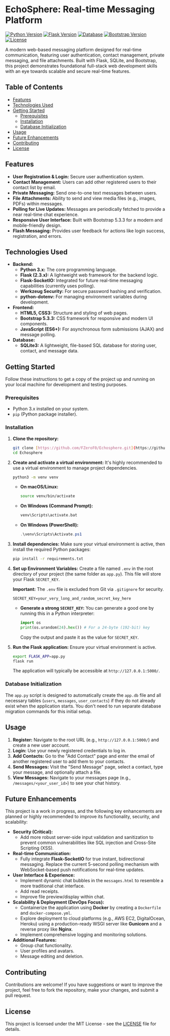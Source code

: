 # EchoSphere: Real-time Messaging Platform

[![Python Version](https://img.shields.io/badge/Python-3.x-blue.svg)](https://www.python.org/)
[![Flask Version](https://img.shields.io/badge/Flask-2.3.x-lightgrey.svg)](https://flask.palletsprojects.com/)
[![Database](https://img.shields.io/badge/Database-SQLite-informational.svg)](https://www.sqlite.org/index.html)
[![Bootstrap Version](https://img.shields.io/badge/Bootstrap-5.3-purple.svg)](https://getbootstrap.com/)
[![License](https://img.shields.io/badge/License-MIT-green.svg)](LICENSE)

A modern web-based messaging platform designed for real-time communication, featuring user authentication, contact management, private messaging, and file attachments. Built with Flask, SQLite, and Bootstrap, this project demonstrates foundational full-stack web development skills with an eye towards scalable and secure real-time features.

## Table of Contents

* [Features](#features)
* [Technologies Used](#technologies-used)
* [Getting Started](#getting-started)
    * [Prerequisites](#prerequisites)
    * [Installation](#installation)
    * [Database Initialization](#database-initialization)
* [Usage](#usage)
* [Future Enhancements](#future-enhancements)
* [Contributing](#contributing)
* [License](#license)

## Features

* **User Registration & Login:** Secure user authentication system.
* **Contact Management:** Users can add other registered users to their contact list by email.
* **Private Messaging:** Send one-to-one text messages between users.
* **File Attachments:** Ability to send and view media files (e.g., images, PDFs) within messages.
* **Polling for Live Updates:** Messages are periodically fetched to provide a near real-time chat experience.
* **Responsive User Interface:** Built with Bootstrap 5.3.3 for a modern and mobile-friendly design.
* **Flash Messaging:** Provides user feedback for actions like login success, registration, and errors.

## Technologies Used

* **Backend:**
    * **Python 3.x:** The core programming language.
    * **Flask (2.3.x):** A lightweight web framework for the backend logic.
    * **Flask-SocketIO:** Integrated for future real-time messaging capabilities (currently uses polling).
    * **Werkzeug Security:** For secure password hashing and verification.
    * **python-dotenv:** For managing environment variables during development.
* **Frontend:**
    * **HTML5, CSS3:** Structure and styling of web pages.
    * **Bootstrap 5.3.3:** CSS framework for responsive and modern UI components.
    * **JavaScript (ES6+):** For asynchronous form submissions (AJAX) and message polling.
* **Database:**
    * **SQLite3:** A lightweight, file-based SQL database for storing user, contact, and message data.

## Getting Started

Follow these instructions to get a copy of the project up and running on your local machine for development and testing purposes.

### Prerequisites

* Python 3.x installed on your system.
* `pip` (Python package installer).

### Installation

1.  **Clone the repository:**
    ```bash
    git clone [https://github.com/FZeroF0/Echosphere.git](https://github.com/FZeroF0/Echosphere.git)
    cd Echosphere
    ```

2.  **Create and activate a virtual environment:**
    It's highly recommended to use a virtual environment to manage project dependencies.

    ```bash
    python3 -m venv venv
    ```

    * **On macOS/Linux:**
        ```bash
        source venv/bin/activate
        ```
    * **On Windows (Command Prompt):**
        ```bash
        venv\Scripts\activate.bat
        ```
    * **On Windows (PowerShell):**
        ```powershell
        .\venv\Scripts\Activate.ps1
        ```

3.  **Install dependencies:**
    Make sure your virtual environment is active, then install the required Python packages:

    ```bash
    pip install -r requirements.txt
    ```

4.  **Set up Environment Variables:**
    Create a file named `.env` in the root directory of your project (the same folder as `app.py`). This file will store your Flask `SECRET_KEY`.

    **Important:** The `.env` file is excluded from Git via `.gitignore` for security.

    ```
    SECRET_KEY=your_very_long_and_random_secret_key_here
    ```
    * **Generate a strong `SECRET_KEY`:** You can generate a good one by running this in a Python interpreter:
        ```python
        import os
        print(os.urandom(24).hex()) # For a 24-byte (192-bit) key
        ```
        Copy the output and paste it as the value for `SECRET_KEY`.

5.  **Run the Flask application:**
    Ensure your virtual environment is active.
    ```bash
    export FLASK_APP=app.py
    flask run
    ```
    The application will typically be accessible at `http://127.0.0.1:5000/`.

### Database Initialization

The `app.py` script is designed to automatically create the `app.db` file and all necessary tables (`users`, `messages`, `user_contacts`) if they do not already exist when the application starts. You don't need to run separate database migration commands for this initial setup.

## Usage

1.  **Register:** Navigate to the root URL (e.g., `http://127.0.0.1:5000/`) and create a new user account.
2.  **Login:** Use your newly registered credentials to log in.
3.  **Add Contacts:** Go to the "Add Contact" page and enter the email of another registered user to add them to your contacts.
4.  **Send Messages:** Visit the "Send Message" page, select a contact, type your message, and optionally attach a file.
5.  **View Messages:** Navigate to your messages page (e.g., `/messages/<your_user_id>`) to see your chat history.

## Future Enhancements

This project is a work in progress, and the following key enhancements are planned or highly recommended to improve its functionality, security, and scalability:

* **Security (Critical):**
    * Add more robust server-side input validation and sanitization to prevent common vulnerabilities like SQL injection and Cross-Site Scripting (XSS).
* **Real-time Communication:**
    * Fully integrate **Flask-SocketIO** for true instant, bidirectional messaging. Replace the current 5-second polling mechanism with WebSocket-based push notifications for real-time updates.
* **User Interface & Experience:**
    * Implement dynamic chat bubbles in the `messages.html` to resemble a more traditional chat interface.
    * Add read receipts.
    * Improve file preview/display within chat.
* **Scalability & Deployment (DevOps Focus):**
    * Containerize the application using **Docker** by creating a `Dockerfile` and `docker-compose.yml`.
    * Explore deployment to cloud platforms (e.g., AWS EC2, DigitalOcean, Heroku) using a production-ready WSGI server like **Gunicorn** and a reverse proxy like **Nginx**.
    * Implement comprehensive logging and monitoring solutions.
* **Additional Features:**
    * Group chat functionality.
    * User profiles and avatars.
    * Message editing and deletion.

## Contributing

Contributions are welcome! If you have suggestions or want to improve the project, feel free to fork the repository, make your changes, and submit a pull request.

## License

This project is licensed under the MIT License - see the [LICENSE](LICENSE) file for details.
